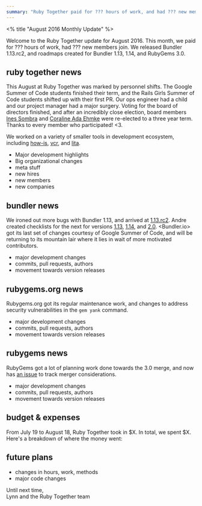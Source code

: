 ```yaml
---
summary: "Ruby Together paid for ??? hours of work, and had ??? new members join. This month we released Bundler 1.13.rc2, and roadmaps created for Bundler 1.13, 1.14, and RubyGems 3.0"
---
```


<% title "August 2016 Monthly Update" %>

Welcome to the Ruby Together update for August 2016. This month, we paid for ??? hours of work, had ??? new members join. We released Bundler 1.13.rc2, and roadmaps created for Bundler 1.13, 1.14, and RubyGems 3.0.

## ruby together news

This August at Ruby Together was marked by personnel shifts. The Google Summer of Code students finished their term, and the Rails Girls Summer of Code students shifted up with their first PR. Our ops engineer had a child and our project manager had a major surgery. Voting for the board of directors finished, and after an incredibly close election, board members [Ines Sombra](http://twitter.com/randommood) and [Coraline Ada Ehmke](http://twitter.com/coralineada) were re-elected to a three year term. Thanks to every member who participated! <3.

We worked on a variety of smaller tools in development ecosystem, including [how-is](https://github.com/how-is/how_is), [vcr](https://github.com/vcr/vcr), and [lita](https://github.com/indirect/lita-tweet).

* Major development highlights
* Big organizational changes
* meta stuff
* new hires
* new members
* new companies

## bundler news

We ironed out more bugs with Bundler 1.13, and arrived at [1.13.rc2](https://github.com/bundler/bundler/blob/master/CHANGELOG.md#1130rc2-2016-08-21). Andre created checklists for the next for versions [1.13](https://github.com/bundler/bundler/issues/4852), [1.14](https://github.com/bundler/bundler/issues/4853), and [2.0](https://github.com/bundler/bundler/issues/4856). <Bundler.io> got its last set of changes courtesy of Google Summer of Code, and will be returning to its mountain lair where it lies in wait of more motivated contributors.

* major development changes
* commits, pull requests, authors
* movement towards version releases

## rubygems.org news

Rubygems.org got its regular maintenance work, and changes to address security vulnerabilities in the `gem yank` command.

* major development changes
* commits, pull requests, authors
* movement towards version releases

## rubygems news

RubyGems got a lot of planning work done towards the 3.0 merge, and now has [an issue](https://github.com/rubygems/rubygems/issues/1681) to track merger considerations.

* major development changes
* commits, pull requests, authors
* movement towards version releases

## budget & expenses

From July 19 to August 18, Ruby Together took in $X. In total, we spent $X. Here's a breakdown of where the money went:

## future plans

* changes in hours, work, methods
* major code changes

Until next time,<br>
Lynn and the Ruby Together team
